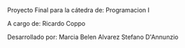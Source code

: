 Proyecto Final para la cátedra de:
Programacion I

A cargo de:
Ricardo Coppo

Desarrollado por:
Marcia Belen Alvarez
Stefano D'Annunzio
